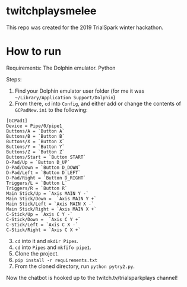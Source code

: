 # twitchplaysmelee
This repo was created for the 2019 TrialSpark winter hackathon.

# How to run

Requirements:
The Dolphin emulator.
Python

Steps:
1. Find your Dolphin emulator user folder (for me it was `~/Library/Application Support/Dolphin`)
2. From there, `cd` into `Config`, and either add or change the contents of `GCPadNew.ini` to the following:
```
[GCPad1]
Device = Pipe/0/pipe1
Buttons/A = `Button A`
Buttons/B = `Button B`
Buttons/X = `Button X`
Buttons/Y = `Button Y`
Buttons/Z = `Button Z`
Buttons/Start = `Button START`
D-Pad/Up = `Button D_UP`
D-Pad/Down = `Button D_DOWN`
D-Pad/Left = `Button D_LEFT`
D-Pad/Right = `Button D_RIGHT`
Triggers/L = `Button L`
Triggers/R = `Button R`
Main Stick/Up = `Axis MAIN Y -`
Main Stick/Down =  `Axis MAIN Y +`
Main Stick/Left = `Axis MAIN X -`
Main Stick/Right = `Axis MAIN X +`
C-Stick/Up = `Axis C Y -`
C-Stick/Down =  `Axis C Y +`
C-Stick/Left = `Axis C X -`
C-Stick/Right = `Axis C X +`
```
3. `cd` into it and `mkdir Pipes`.
4. `cd` into `Pipes` and `mkfifo pipe1`.
5. Clone the project.
6. `pip install -r requirements.txt`
7. From the cloned directory, run `python pytry2.py`.

Now the chatbot is hooked up to the twitch.tv/trialsparkplays channel!
